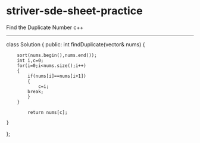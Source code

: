 # striver-sde-sheet-practice
Find the Duplicate Number
c++

********************

class Solution {
public:
    int findDuplicate(vector<int>& nums) {
        
        sort(nums.begin(),nums.end());
        int i,c=0;
        for(i=0;i<nums.size();i++)
        {
            if(nums[i]==nums[i+1])
            {
                c=i;
            break;
            }
        }
        
            return nums[c];
        
    }
    
};
